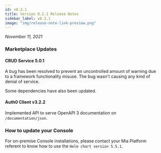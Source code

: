```yaml
---
id: v8.2.1
title: Version 8.2.1 Release Notes
sidebar_label: v8.2.1
image: "img/release-note-link-preview.png"
---
```


_November 11, 2021_

### Marketplace Updates

#### CRUD Service 5.0.1

A bug has been resolved to prevent an uncontrolled amount of warning due to a framework functionality misuse. The bug wasn't causing any kind of denial of service.

Some dependencies have also been updated.

#### Auth0 Client v3.2.2

Implemented API to serve OpenAPI 3 documentation on `/documentation/json`.

### How to update your Console

For on-premise Console installations, please contact your Mia Platform referent to know how to use the `Helm chart version 5.5.1`.
